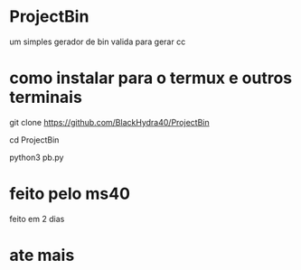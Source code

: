 # ProjectBin
um simples gerador de bin valida para gerar cc

# como instalar para o termux e outros terminais
git clone https://github.com/BlackHydra40/ProjectBin

cd ProjectBin

python3 pb.py

# feito pelo ms40
feito em 2 dias

# ate mais
